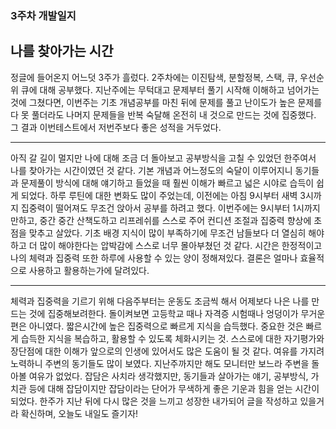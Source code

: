 <h3> 3주차 개발일지 </h3>

<h2> 나를 찾아가는 시간 </h2>

정글에 들어온지 어느덧 3주가 흘렀다.
2주차에는 이진탐색, 분할정복, 스택, 큐, 우선순위 큐에 대해 공부했다.
지난주에는 무턱대고 문제부터 풀기 시작해 이해하고 넘어가는 것에 그쳤다면, 이번주는 기초 개념공부를 마친 뒤에 문제를 풀고 난이도가 높은 문제를 다 못 풀더라도 나머지 문제들을 반복 숙달해 온전히 내 것으로 만드는 것에 집중했다. 
그 결과 이번테스트에서 저번주보다 좋은 성적을 거두었다.
<hr>
아직 갈 길이 멀지만 나에 대해 조금 더 돌아보고 공부방식을 고칠 수 있었던 한주여서 나를 찾아가는 시간이였던 것 같다.
기본 개념과 어느정도의 숙달이 이루어지니 동기들과 문제풀이 방식에 대해 얘기하고 들었을 때 훨씬 이해가 빠르고 넓은 시야로 습득이 쉽게 되었다.
하루 루틴에 대한 변화도 많이 주었는데, 이전에는 아침 9시부터 새벽 3시까지 집중력이 떨어져도 무조건 앉아서 공부를 하려고 했다.
이번주에는 9시부터 1시까지만하고, 중간 중간 산책도하고 리프레쉬를 스스로 주어 컨디션 조절과 집중력 향상에 초점을 맞추고 살았다.
기초 배경 지식이 많이 부족하기에 무조건 남들보다 더 열심히 해야하고 더 많이 해야한다는 압박감에 스스로 너무 몰아부쳤던 것 같다.
시간은 한정적이고 나의 체력과 집중력 또한 하루에 사용할 수 있는 양이 정해져있다.
결론은 얼마나 효율적으로 사용하고 활용하는가에 달려있다.
<hr>
체력과 집중력을 기르기 위해 다음주부터는 운동도 조금씩 해서 어제보다 나은 나를 만드는 것에 집중해보려한다.
돌이켜보면 고등학교 때나 자격증 시험때나 엉덩이가 무거운 편은 아니였다. 짧은시간에 높은 집중력으로 빠르게 지식을 습득했다.
중요한 것은 빠르게 습득한 지식을 복습하고, 활용할 수 있도록 체화시키는 것.
스스로에 대한 자기평가와 장단점에 대한 이해가 앞으로의 인생에 있어서도 많은 도움이 될 것 같다.
여유를 가지려 노력하니 주변의 동기들도 많이 보였다.
지난주까지만 해도 모니터만 보느라 주변을 돌아볼 여유가 없었다.
잡담은 사치라 생각했지만, 동기들과 살아가는 얘기, 공부방식, 가치관 등에 대해 잡담이지만 잡담이라는 단어가 무색하게 좋은 기운과 힘을 얻는 시간이 되었다.
한주가 지난 뒤에 다시 많은 것을 느끼고 성장한 내가되어 글을 작성하고 있을거라 확신하며, 오늘도 내일도 즐기자!

